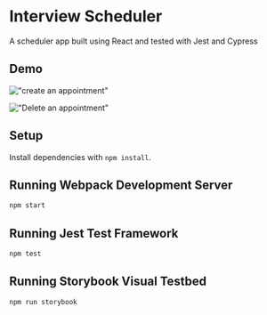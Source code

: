 # Interview Scheduler
A scheduler app built using React and tested with Jest and Cypress

## Demo
!["create an appointment"](https://github.com/dantan123/scheduler/blob/master/docs/create%20appointment.png?raw=true)

!["Delete an appointment"](https://github.com/dantan123/scheduler/blob/master/docs/delete%20appointment.png?raw=true)

## Setup

Install dependencies with `npm install`.

## Running Webpack Development Server

```sh
npm start
```

## Running Jest Test Framework

```sh
npm test
```

## Running Storybook Visual Testbed

```sh
npm run storybook
```